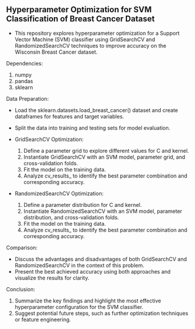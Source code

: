 ## Hyperparameter Optimization for SVM Classification of Breast Cancer Dataset
* This repository explores hyperparameter optimization for a Support Vector Machine (SVM) classifier using GridSearchCV and RandomizedSearchCV techniques to improve accuracy on the Wisconsin Breast Cancer dataset.

Dependencies:
1. numpy
2. pandas
3. sklearn

Data Preparation:
* Load the sklearn.datasets.load_breast_cancer() dataset and create dataframes for features and target variables.
* Split the data into training and testing sets for model evaluation.

* GridSearchCV Optimization:
  1. Define a parameter grid to explore different values for C and kernel.
  2. Instantiate GridSearchCV with an SVM model, parameter grid, and cross-validation folds.
  3. Fit the model on the training data.
  4. Analyze cv_results_ to identify the best parameter combination and corresponding accuracy.

* RandomizedSearchCV Optimization:
  1. Define a parameter distribution for C and kernel.
  2. Instantiate RandomizedSearchCV with an SVM model, parameter distribution, and cross-validation folds.
  3. Fit the model on the training data.
  4. Analyze cv_results_ to identify the best parameter combination and corresponding accuracy.

Comparison:
* Discuss the advantages and disadvantages of both GridSearchCV and RandomizedSearchCV in the context of this problem.
* Present the best achieved accuracy using both approaches and visualize the results for clarity.

Conclusion:
1. Summarize the key findings and highlight the most effective hyperparameter configuration for the SVM classifier.
2. Suggest potential future steps, such as further optimization techniques or feature engineering.
